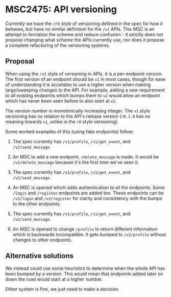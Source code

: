 # MSC2475: API versioning

Currently we have the `/r0` style of versioning defined in the spec for how it behaves, but
have no similar definition for the `/v1` APIs. This MSC is an attempt to formalize the scheme
and reduce confusion - it strictly does not propose changing what scheme the APIs currently
use, nor does it propose a complete refactoring of the versioning systems.

## Proposal

When using the `/v1` style of versioning in APIs, it is a per-endpoint version. The first
version of an endpoint should be `v1` in most cases, though for ease of understanding it is
accetable to use a higher version when making large/sweeping changes to the API. For example,
adding a new requirement to all existing endpoints which bumps them to `v2` would allow an
endpoint which has never been seen before to also start at `v2`.

The version number is monotonically increasing integer. The `v1` style versioning has no
relation to the API's release version (`r0.1.0` has no meaning towards `v1`, unlike in the
`r0` style versioning).

Some worked examples of this (using fake endpoints) follow:

1. The spec currently has `/v1/profile`, `/v1/get_event`, and `/v2/send_message`.
2. An MSC to add a new endpoint, `/delete_message` is made. It would be `/v1/delete_message` because
   it's the first time we've seen it.
   

1. The spec currently has `/v1/profile`, `/v1/get_event`, and `/v2/send_message`.
2. An MSC is opened which adds authentication to all the endpoints. Some `/login` and
   `/register` endpoints are added too. These endpoints can be `/v3/login` and `/v3/register`
   for clarity and consistency with the bumps to the other endpoints.


1. The spec currently has `/v1/profile`, `/v1/get_event`, and `/v2/send_message`.
2. An MSC is opened to change `/profile` to return different information which is backwards
   incompatible. It gets bumped to `/v2/profile` without changes to other endpoints.
   

## Alternative solutions

We instead could use some heuristics to determine when the whole API has been bumped by a
version. This would mean that endpoints added later on down the road would start at a higher
number.

Either system is fine, we just need to make a decision.
